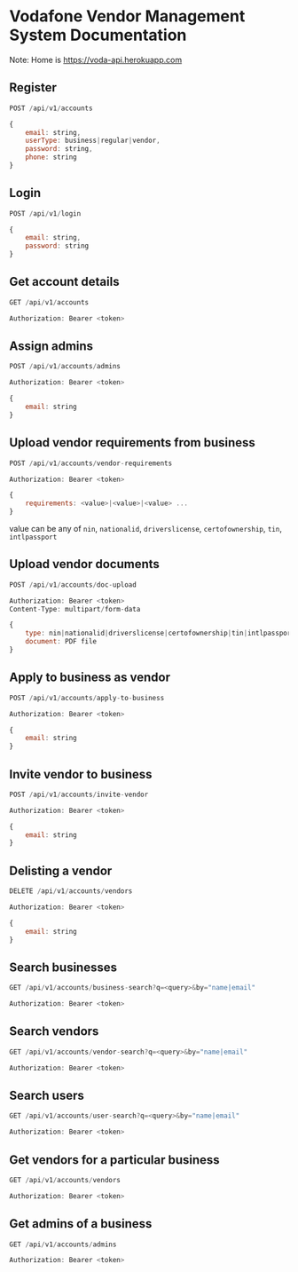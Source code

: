 # Vodafone Vendor Management System Documentation

Note: Home is https://voda-api.herokuapp.com

## Register
```js
POST /api/v1/accounts

{
    email: string,
    userType: business|regular|vendor,
    password: string,
    phone: string
}
```
## Login
```js
POST /api/v1/login

{
    email: string,
    password: string
}
```
## Get account details
```js
GET /api/v1/accounts

Authorization: Bearer <token>
```
## Assign admins
```js
POST /api/v1/accounts/admins

Authorization: Bearer <token>

{
    email: string
}
```
## Upload vendor requirements from business
```js
POST /api/v1/accounts/vendor-requirements

Authorization: Bearer <token>

{
    requirements: <value>|<value>|<value> ...
}
```
value  can be any of `nin`, `nationalid`, `driverslicense`, `certofownership`, `tin`, `intlpassport`
## Upload vendor documents
```js
POST /api/v1/accounts/doc-upload

Authorization: Bearer <token>
Content-Type: multipart/form-data

{
    type: nin|nationalid|driverslicense|certofownership|tin|intlpassport,
    document: PDF file
}
```
## Apply to business as vendor
```js
POST /api/v1/accounts/apply-to-business

Authorization: Bearer <token>

{
    email: string
}
```
## Invite vendor to business
```js
POST /api/v1/accounts/invite-vendor

Authorization: Bearer <token>

{
    email: string
}
```
## Delisting a vendor
```js
DELETE /api/v1/accounts/vendors

Authorization: Bearer <token>

{
    email: string
}
```
## Search businesses
```js
GET /api/v1/accounts/business-search?q=<query>&by="name|email"

Authorization: Bearer <token>
```
## Search vendors
```js
GET /api/v1/accounts/vendor-search?q=<query>&by="name|email"

Authorization: Bearer <token>
```
## Search users
```js
GET /api/v1/accounts/user-search?q=<query>&by="name|email"

Authorization: Bearer <token>
```
## Get vendors for a particular business
```js
GET /api/v1/accounts/vendors

Authorization: Bearer <token>
```
## Get admins of a business
```js
GET /api/v1/accounts/admins

Authorization: Bearer <token>
```